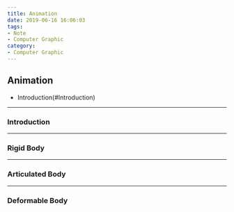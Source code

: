 ```yaml
---
title: Animation
date: 2019-06-16 16:06:03
tags:
- Note
- Computer Graphic
category:
- Computer Graphic
---
```


## Animation

* Introduction(#Introduction)

<!--more-->

---

### Introduction

---

### Rigid Body

---

### Articulated Body

---

### Deformable Body
